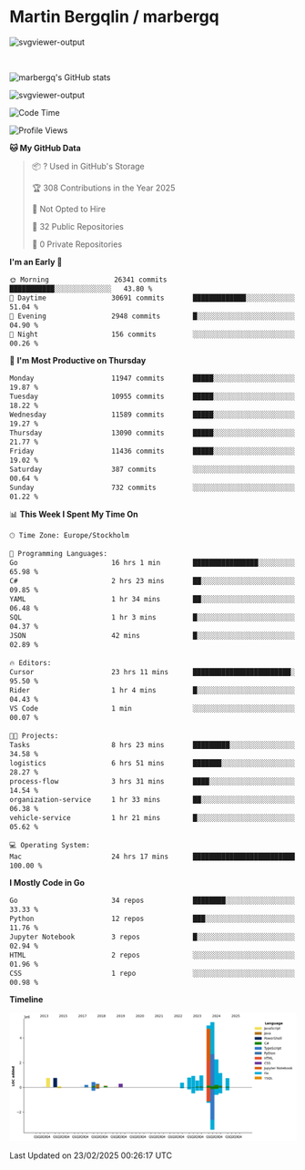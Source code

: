 # Martin Bergqlin / marbergq

![svgviewer-output](https://user-images.githubusercontent.com/2405410/206014777-22d41ecb-c24f-421d-b7d9-bba2cb5bb0de.svg)

<br>

<!--- [![Martin's Week](https://github-readme-stats.vercel.app/api/wakatime?username=marbergq&theme=dark)](https://github.com/anuraghazra/github-readme-stats) -->

![marbergq's GitHub stats](https://github-readme-stats.vercel.app/api?username=marbergq&count_private=true&show_icons=true)

![svgviewer-output](https://wakatime.com/badge/user/3f0a2069-6683-4e19-9a4a-7d21ea815067.svg)

<!--START_SECTION:waka-->
![Code Time](http://img.shields.io/badge/Code%20Time-4%2C837%20hrs%2040%20mins-blue)

![Profile Views](http://img.shields.io/badge/Profile%20Views-0-blue)

**🐱 My GitHub Data** 

> 📦 ? Used in GitHub's Storage 
 > 
> 🏆 308 Contributions in the Year 2025
 > 
> 🚫 Not Opted to Hire
 > 
> 📜 32 Public Repositories 
 > 
> 🔑 0 Private Repositories 
 > 
**I'm an Early 🐤** 

```text
🌞 Morning                26341 commits       ███████████░░░░░░░░░░░░░░   43.80 % 
🌆 Daytime                30691 commits       █████████████░░░░░░░░░░░░   51.04 % 
🌃 Evening                2948 commits        █░░░░░░░░░░░░░░░░░░░░░░░░   04.90 % 
🌙 Night                  156 commits         ░░░░░░░░░░░░░░░░░░░░░░░░░   00.26 % 
```
📅 **I'm Most Productive on Thursday** 

```text
Monday                   11947 commits       █████░░░░░░░░░░░░░░░░░░░░   19.87 % 
Tuesday                  10955 commits       █████░░░░░░░░░░░░░░░░░░░░   18.22 % 
Wednesday                11589 commits       █████░░░░░░░░░░░░░░░░░░░░   19.27 % 
Thursday                 13090 commits       █████░░░░░░░░░░░░░░░░░░░░   21.77 % 
Friday                   11436 commits       █████░░░░░░░░░░░░░░░░░░░░   19.02 % 
Saturday                 387 commits         ░░░░░░░░░░░░░░░░░░░░░░░░░   00.64 % 
Sunday                   732 commits         ░░░░░░░░░░░░░░░░░░░░░░░░░   01.22 % 
```


📊 **This Week I Spent My Time On** 

```text
🕑︎ Time Zone: Europe/Stockholm

💬 Programming Languages: 
Go                       16 hrs 1 min        ████████████████░░░░░░░░░   65.98 % 
C#                       2 hrs 23 mins       ██░░░░░░░░░░░░░░░░░░░░░░░   09.85 % 
YAML                     1 hr 34 mins        ██░░░░░░░░░░░░░░░░░░░░░░░   06.48 % 
SQL                      1 hr 3 mins         █░░░░░░░░░░░░░░░░░░░░░░░░   04.37 % 
JSON                     42 mins             █░░░░░░░░░░░░░░░░░░░░░░░░   02.89 % 

🔥 Editors: 
Cursor                   23 hrs 11 mins      ████████████████████████░   95.50 % 
Rider                    1 hr 4 mins         █░░░░░░░░░░░░░░░░░░░░░░░░   04.43 % 
VS Code                  1 min               ░░░░░░░░░░░░░░░░░░░░░░░░░   00.07 % 

🐱‍💻 Projects: 
Tasks                    8 hrs 23 mins       █████████░░░░░░░░░░░░░░░░   34.58 % 
logistics                6 hrs 51 mins       ███████░░░░░░░░░░░░░░░░░░   28.27 % 
process-flow             3 hrs 31 mins       ████░░░░░░░░░░░░░░░░░░░░░   14.54 % 
organization-service     1 hr 33 mins        ██░░░░░░░░░░░░░░░░░░░░░░░   06.38 % 
vehicle-service          1 hr 21 mins        █░░░░░░░░░░░░░░░░░░░░░░░░   05.62 % 

💻 Operating System: 
Mac                      24 hrs 17 mins      █████████████████████████   100.00 % 
```

**I Mostly Code in Go** 

```text
Go                       34 repos            ████████░░░░░░░░░░░░░░░░░   33.33 % 
Python                   12 repos            ███░░░░░░░░░░░░░░░░░░░░░░   11.76 % 
Jupyter Notebook         3 repos             █░░░░░░░░░░░░░░░░░░░░░░░░   02.94 % 
HTML                     2 repos             ░░░░░░░░░░░░░░░░░░░░░░░░░   01.96 % 
CSS                      1 repo              ░░░░░░░░░░░░░░░░░░░░░░░░░   00.98 % 
```



**Timeline**

![Lines of Code chart](https://raw.githubusercontent.com/marbergq/marbergq/main/assets/bar_graph.png)


 Last Updated on 23/02/2025 00:26:17 UTC
<!--END_SECTION:waka-->
